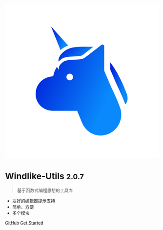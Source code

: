 ![logo](_media/icon.svg)

# Windlike-Utils <small>2.0.7</small>

> 基于函数式编程思想的工具库

- 友好的编辑器提示支持
- 简单、方便
- 多个模块


[GitHub](https://github.com/MrWindlike/Windlike-Utils)
[Get Started](#windlike-utils-middot-)